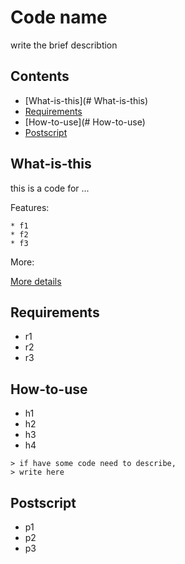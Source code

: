 # Code name

write the brief describtion

## Contents

* [What-is-this](# What-is-this)
* [Requirements](#Requirements)
* [How-to-use](# How-to-use)
* [Postscript](#Postscript)

## What-is-this
this is a code for ...

Features:

	* f1
	* f2
	* f3
More:

[More details](http://daringfireball.net/projects/markdown/syntax)
	
## Requirements
* r1
* r2
* r3

## How-to-use
* h1
* h2
* h3
* h4

```
> if have some code need to describe,
> write here
```


## Postscript
* p1
* p2
* p3
